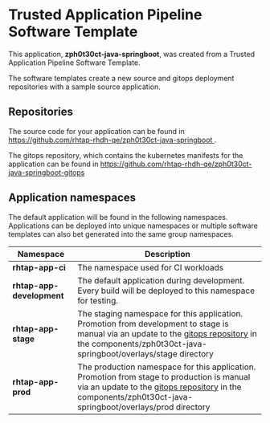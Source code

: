 # Trusted Application Pipeline Software Template

This application, **zph0t30ct-java-springboot**, was created from a Trusted Application Pipeline Software Template.

The software templates create a new source and gitops deployment repositories with a sample source application. 

## Repositories

The source code for your application can be found in [https://github.com/rhtap-rhdh-qe/zph0t30ct-java-springboot ](https://github.com/rhtap-rhdh-qe/zph0t30ct-java-springboot ).
 
The gitops repository, which contains the kubernetes manifests for the application can be found in 
[https://github.com/rhtap-rhdh-qe/zph0t30ct-java-springboot-gitops ](https://github.com/rhtap-rhdh-qe/zph0t30ct-java-springboot-gitops ) 

## Application namespaces 

The default application will be found in the following namespaces. Applications can be deployed into unique namespaces or multiple software templates can also bet generated into the same group namespaces.  

|  Namespace   |  Description   |  
| -------- | -------- |
| **rhtap-app-ci** | The namespace used for CI workloads |
| **rhtap-app-development** | The default application during development. Every build will be deployed to this namespace for testing. |
| **rhtap-app-stage** | The staging namespace for this application. Promotion from development to stage is manual via an update to the [gitops repository](https://github.com/rhtap-rhdh-qe/zph0t30ct-java-springboot-gitops ) in the components/zph0t30ct-java-springboot/overlays/stage directory |
| **rhtap-app-prod** | The production namespace for this application. Promotion from stage to production is manual via an update to the [gitops repository](https://github.com/rhtap-rhdh-qe/zph0t30ct-java-springboot-gitops ) in the components/zph0t30ct-java-springboot/overlays/prod directory |